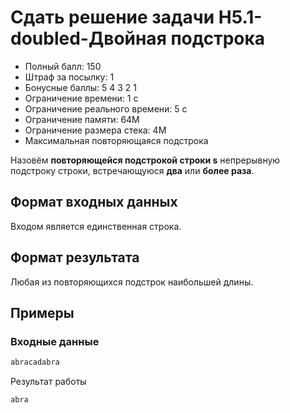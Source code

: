 # Сдать решение задачи H5.1-doubled-Двойная подстрока
* Полный балл:	150
* Штраф за посылку:	1
* Бонусные баллы:	5 4 3 2 1
* Ограничение времени:	1 с
* Ограничение реального времени:	5 с
* Ограничение памяти:	64M
* Ограничение размера стека:	4M
* Максимальная повторяющаяся подстрока

Назовём **повторяющейся подстрокой строки s** непрерывную подстроку строки, встречающуюся **два** или **более раза**.

## Формат входных данных
Входом является единственная строка.

## Формат результата
Любая из повторяющихся подстрок наибольшей длины.

## Примеры
### Входные данные
```bash
abracadabra
```

Результат работы
```bash
abra
```